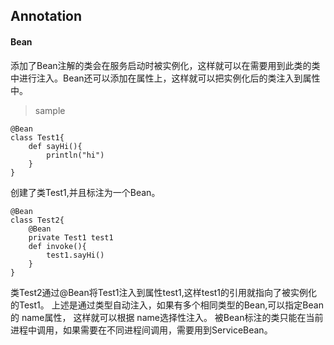 ## Annotation
#### Bean
添加了Bean注解的类会在服务启动时被实例化，这样就可以在需要用到此类的类中进行注入。Bean还可以添加在属性上，这样就可以把实例化后的类注入到属性中。
> sample
```
@Bean
class Test1{
    def sayHi(){
        println("hi")
    }
}
```
创建了类Test1,并且标注为一个Bean。
```
@Bean
class Test2{
    @Bean
    private Test1 test1
    def invoke(){
        test1.sayHi()
    }
}
```
类Test2通过@Bean将Test1注入到属性test1,这样test1的引用就指向了被实例化的Test1。
上述是通过类型自动注入，如果有多个相同类型的Bean,可以指定Bean 的 name属性， 这样就可以根据 name选择性注入。
被Bean标注的类只能在当前进程中调用，如果需要在不同进程间调用，需要用到ServiceBean。
